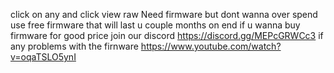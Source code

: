 click on any and click view raw
Need firmware but dont wanna over spend use free firmware that will last u couple months on end if u wanna buy firmware for good price join our discord https://discord.gg/MEPcGRWCc3 if any problems with the firnware
https://www.youtube.com/watch?v=oqaTSLO5ynI
